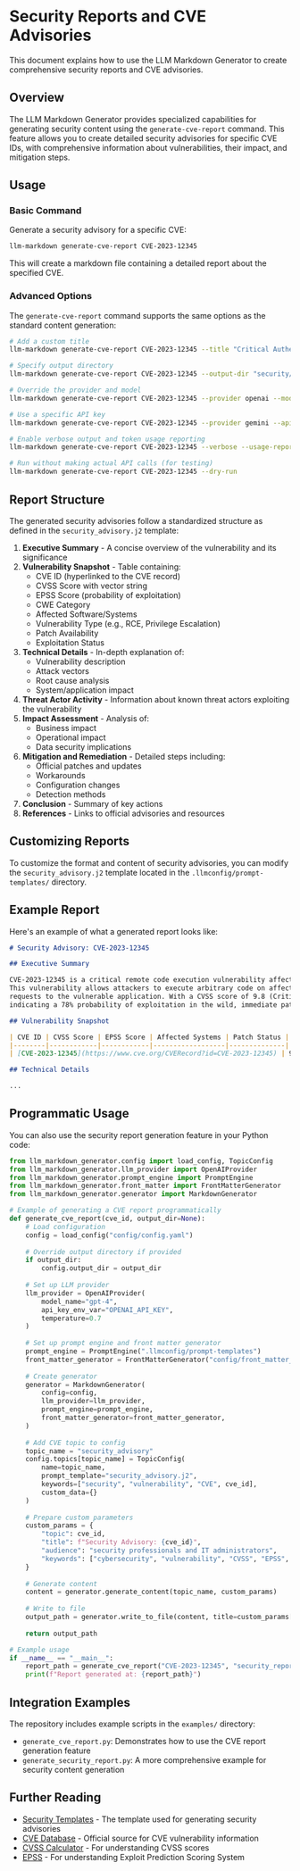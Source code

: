 # Security Reports and CVE Advisories

This document explains how to use the LLM Markdown Generator to create comprehensive security reports and CVE advisories.

## Overview

The LLM Markdown Generator provides specialized capabilities for generating security content using the `generate-cve-report` command. This feature allows you to create detailed security advisories for specific CVE IDs, with comprehensive information about vulnerabilities, their impact, and mitigation steps.

## Usage

### Basic Command

Generate a security advisory for a specific CVE:

```bash
llm-markdown generate-cve-report CVE-2023-12345
```

This will create a markdown file containing a detailed report about the specified CVE.

### Advanced Options

The `generate-cve-report` command supports the same options as the standard content generation:

```bash
# Add a custom title
llm-markdown generate-cve-report CVE-2023-12345 --title "Critical Authentication Bypass in Example Service"

# Specify output directory
llm-markdown generate-cve-report CVE-2023-12345 --output-dir "security/advisories"

# Override the provider and model
llm-markdown generate-cve-report CVE-2023-12345 --provider openai --model gpt-4o

# Use a specific API key
llm-markdown generate-cve-report CVE-2023-12345 --provider gemini --api-key "YOUR_API_KEY"

# Enable verbose output and token usage reporting
llm-markdown generate-cve-report CVE-2023-12345 --verbose --usage-report

# Run without making actual API calls (for testing)
llm-markdown generate-cve-report CVE-2023-12345 --dry-run
```

## Report Structure

The generated security advisories follow a standardized structure as defined in the `security_advisory.j2` template:

1. **Executive Summary** - A concise overview of the vulnerability and its significance
2. **Vulnerability Snapshot** - Table containing:
   - CVE ID (hyperlinked to the CVE record)
   - CVSS Score with vector string
   - EPSS Score (probability of exploitation)
   - CWE Category
   - Affected Software/Systems
   - Vulnerability Type (e.g., RCE, Privilege Escalation)
   - Patch Availability
   - Exploitation Status
3. **Technical Details** - In-depth explanation of:
   - Vulnerability description
   - Attack vectors
   - Root cause analysis
   - System/application impact
4. **Threat Actor Activity** - Information about known threat actors exploiting the vulnerability
5. **Impact Assessment** - Analysis of:
   - Business impact
   - Operational impact
   - Data security implications
6. **Mitigation and Remediation** - Detailed steps including:
   - Official patches and updates
   - Workarounds
   - Configuration changes
   - Detection methods
7. **Conclusion** - Summary of key actions
8. **References** - Links to official advisories and resources

## Customizing Reports

To customize the format and content of security advisories, you can modify the `security_advisory.j2` template located in the `.llmconfig/prompt-templates/` directory.

## Example Report

Here's an example of what a generated report looks like:

```markdown
# Security Advisory: CVE-2023-12345

## Executive Summary

CVE-2023-12345 is a critical remote code execution vulnerability affecting Apache Struts versions 2.0.0 to 2.5.30. 
This vulnerability allows attackers to execute arbitrary code on affected systems by sending specially crafted 
requests to the vulnerable application. With a CVSS score of 9.8 (Critical) and a high EPSS score of 0.78, 
indicating a 78% probability of exploitation in the wild, immediate patching is strongly recommended.

## Vulnerability Snapshot

| CVE ID | CVSS Score | EPSS Score | Affected Systems | Patch Status |
|--------|------------|------------|------------------|--------------|
| [CVE-2023-12345](https://www.cve.org/CVERecord?id=CVE-2023-12345) | 9.8 Critical [CVSS:3.1/AV:N/AC:L/PR:N/UI:N/S:U/C:H/I:H/A:H](https://www.first.org/cvss/calculator/3.1#CVSS:3.1/AV:N/AC:L/PR:N/UI:N/S:U/C:H/I:H/A:H) | 0.78 (High) | Apache Struts 2.0.0-2.5.30 | [Available](https://struts.apache.org/security) |

## Technical Details

...
```

## Programmatic Usage

You can also use the security report generation feature in your Python code:

```python
from llm_markdown_generator.config import load_config, TopicConfig
from llm_markdown_generator.llm_provider import OpenAIProvider
from llm_markdown_generator.prompt_engine import PromptEngine
from llm_markdown_generator.front_matter import FrontMatterGenerator
from llm_markdown_generator.generator import MarkdownGenerator

# Example of generating a CVE report programmatically
def generate_cve_report(cve_id, output_dir=None):
    # Load configuration
    config = load_config("config/config.yaml")
    
    # Override output directory if provided
    if output_dir:
        config.output_dir = output_dir
        
    # Set up LLM provider
    llm_provider = OpenAIProvider(
        model_name="gpt-4",
        api_key_env_var="OPENAI_API_KEY",
        temperature=0.7
    )
    
    # Set up prompt engine and front matter generator
    prompt_engine = PromptEngine(".llmconfig/prompt-templates")
    front_matter_generator = FrontMatterGenerator("config/front_matter_schema.yaml")
    
    # Create generator
    generator = MarkdownGenerator(
        config=config,
        llm_provider=llm_provider,
        prompt_engine=prompt_engine,
        front_matter_generator=front_matter_generator,
    )
    
    # Add CVE topic to config
    topic_name = "security_advisory"
    config.topics[topic_name] = TopicConfig(
        name=topic_name,
        prompt_template="security_advisory.j2",
        keywords=["security", "vulnerability", "CVE", cve_id],
        custom_data={}
    )
    
    # Prepare custom parameters
    custom_params = {
        "topic": cve_id,
        "title": f"Security Advisory: {cve_id}",
        "audience": "security professionals and IT administrators",
        "keywords": ["cybersecurity", "vulnerability", "CVSS", "EPSS", cve_id],
    }
    
    # Generate content
    content = generator.generate_content(topic_name, custom_params)
    
    # Write to file
    output_path = generator.write_to_file(content, title=custom_params["title"])
    
    return output_path

# Example usage
if __name__ == "__main__":
    report_path = generate_cve_report("CVE-2023-12345", "security_reports")
    print(f"Report generated at: {report_path}")
```

## Integration Examples

The repository includes example scripts in the `examples/` directory:

- `generate_cve_report.py`: Demonstrates how to use the CVE report generation feature
- `generate_security_report.py`: A more comprehensive example for security content generation

## Further Reading

- [Security Templates](../llmconfig/prompt-templates/security_advisory.j2) - The template used for generating security advisories
- [CVE Database](https://www.cve.org/) - Official source for CVE vulnerability information
- [CVSS Calculator](https://www.first.org/cvss/calculator/3.1) - For understanding CVSS scores
- [EPSS](https://www.first.org/epss/) - For understanding Exploit Prediction Scoring System